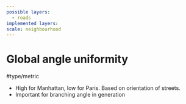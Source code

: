 ```yaml
---
possible layers:
  - roads
implemented layers: 
scale: neighbourhood
---
```

# Global angle uniformity
#type/metric 
- High for Manhattan, low for Paris. Based on orientation of streets. 
- Important for branching angle in generation